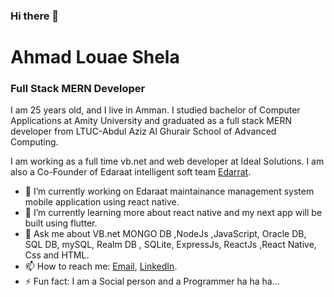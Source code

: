 ### Hi there 👋

# Ahmad Louae Shela
### Full Stack MERN Developer

I am 25 years old, and I live in Amman.
I studied bachelor of Computer Applications at Amity University and graduated as a full stack MERN developer from LTUC-Abdul Aziz Al Ghurair School of Advanced Computing.

I am working as a full time vb.net and web developer at Ideal Solutions.
I am also a Co-Founder of Edaraat intelligent soft team [Edarrat](www.edaraat.com).

- 🔭 I’m currently working on Edaraat maintainance management system mobile application using react native.
- 🌱 I’m currently learning more about react native and my next app will be built using flutter.
- 💬 Ask me about VB.net MONGO DB ,NodeJs ,JavaScript, Oracle DB, SQL DB, mySQL, Realm DB , SQLite, ExpressJs, ReactJs ,React Native, Css and HTML.
- 📫 How to reach me: [Email](ahmedsh717@gmail.com), [LinkedIn](https://www.linkedin.com/in/ahmad-shela/).
- ⚡ Fun fact: I am a Social person and a Programmer ha ha ha...
